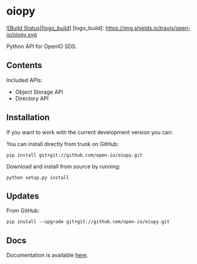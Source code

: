 oiopy
=====

[![Build Status][logo_build]](https://travis-ci.org/open-io/oiopy)
[logo_build]: https://img.shields.io/travis/open-io/oiopy.svg

Python API for OpenIO SDS.

Contents
--------
Included APIs:
*   Object Storage API 
*   Directory API

Installation
------------

If you want to work with the current development version you can:

You can install directly from trunk on GitHub:

    pip install git+git://github.com/open-io/oiopy.git

Download and install from source by running:

    python setup.py install

Updates
-------

From GitHub:

    pip install --upgrade git+git://github.com/open-io/oiopy.git
    
Docs
----

Documentation is available [here](https://github.com/open-io/oiopy/blob/master/docs/).

